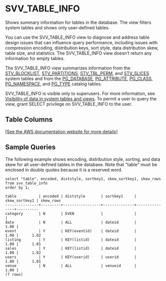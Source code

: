 # SVV\_TABLE\_INFO<a name="r_SVV_TABLE_INFO"></a>

Shows summary information for tables in the database\. The view filters system tables and shows only user\-defined tables\. 

You can use the SVV\_TABLE\_INFO view to diagnose and address table design issues that can influence query performance, including issues with compression encoding, distribution keys, sort style, data distribution skew, table size, and statistics\. The SVV\_TABLE\_INFO view doesn't return any information for empty tables\.

The SVV\_TABLE\_INFO view summarizes information from the [STV\_BLOCKLIST](r_STV_BLOCKLIST.md), [STV\_PARTITIONS](r_STV_PARTITIONS.md), [STV\_TBL\_PERM](r_STV_TBL_PERM.md), and [STV\_SLICES](r_STV_SLICES.md) system tables and from the [PG\_DATABASE](https://www.postgresql.org/docs/8.0/static/catalog-pg-database.html), [PG\_ATTRIBUTE](https://www.postgresql.org/docs/8.0/static/catalog-pg-attribute.html), [PG\_CLASS](https://www.postgresql.org/docs/8.0/static/catalog-pg-class.html), [PG\_NAMESPACE](https://www.postgresql.org/docs/8.0/static/catalog-pg-namespace.html), and [PG\_TYPE](https://www.postgresql.org/docs/8.0/static/catalog-pg-type.html) catalog tables\. 

SVV\_TABLE\_INFO is visible only to superusers\. For more information, see [Visibility of data in system tables and views](c_visibility-of-data.md)\. To permit a user to query the view, grant SELECT privilege on SVV\_TABLE\_INFO to the user\.

## Table Columns<a name="SVV_TABLE_INFO-table-columns"></a>

[\[See the AWS documentation website for more details\]](http://docs.aws.amazon.com/redshift/latest/dg/r_SVV_TABLE_INFO.html)

## Sample Queries<a name="SVV_TABLE_INFO-sample-queries"></a>

The following example shows encoding, distribution style, sorting, and data skew for all user\-defined tables in the database\. Note that "table" must be enclosed in double quotes because it is a reserved word\.

```
select "table", encoded, diststyle, sortkey1, skew_sortkey1, skew_rows
from svv_table_info
order by 1;

table          | encoded | diststyle       | sortkey1     | skew_sortkey1 | skew_rows
---------------+---------+-----------------+--------------+---------------+----------
category       | N       | EVEN            |              |               |          
date           | N       | ALL             | dateid       |          1.00 |          
event          | Y       | KEY(eventid)    | dateid       |          1.00 |      1.02
listing        | Y       | KEY(listid)     | dateid       |          1.00 |      1.01
sales          | Y       | KEY(listid)     | dateid       |          1.00 |      1.02
users          | Y       | KEY(userid)     | userid       |          1.00 |      1.01
venue          | N       | ALL             | venueid      |          1.00 |          
(7 rows)
```